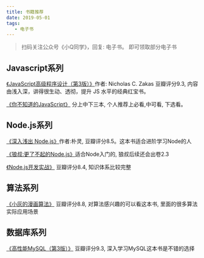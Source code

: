```yaml
---
title: 书籍推荐
date: 2019-05-01
tags:
   - 电子书
---
```


> 扫码关注公众号《小Q同学》，回复: 电子书。 即可领取部分电子书
## Javascript系列
[《JavaScript高级程序设计（第3版）》](/recommend/book)作者: Nicholas C. Zakas 豆瓣评分9.3, 内容由浅入深，讲得很生动、透彻，提升 JS 水平的经典红宝书。

[《你不知道的JavaScript》](/recommend/book) 分上中下三本, 个人推荐上必看,中可看, 下选看。


## Node.js系列
[《深入浅出 Node.js》](/recommend/book)作者:朴灵, 豆瓣评分8.5。这本书适合进阶学习Node的人

[《狼叔:更了不起的Node.js》](/recommend/book)适合Node入门的, 狼叔后续还会出卷2.3

[《Node.js开发实战》](/recommend/book) 豆瓣评分8.4, 知识体系比较完整


## 算法系列
[《小灰的漫画算法》](/recommend/book) 豆瓣评分8.8, 对算法感兴趣的可以看这本书, 里面的很多算法实际应用场景

## 数据库系列

[《高性能MySQL（第3版）》](/recommend/book) 豆瓣评分9.3, 深入学习MySQL这本书是不错的选择